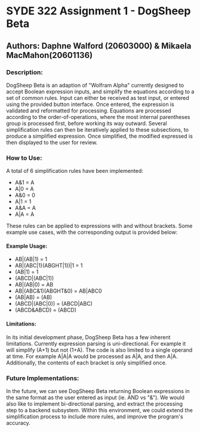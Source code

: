 # SYDE 322 Assignment 1 - DogSheep Beta
## Authors: Daphne Walford (20603000) & Mikaela MacMahon(20601136)


### Description:
DogSheep Beta is an adaption of "Wolfram Alpha" currently designed to accept Boolean expression inputs, and simplify the equations according to a set of common rules. Input can either be received as test input, or entered using the provided button interface. Once entered, the expression is validated and reformatted for processing. Equations are processed according to the order-of-operations, where the most internal parentheses group is processed first, before working its way outward. Several simplification rules can then be iteratively applied to these subsections, to produce a simplified expression. Once simplified, the modified expressed is then displayed to the user for review. 

### How to Use:
A total of 6 simplification rules have been implemented:
* A&1 = A
* A|0 = A
* A&0 = 0
* A|1 = 1
* A&A = A
* A|A = A

These rules can be applied to expressions with and without brackets. Some example use cases, with the corresponding output is provided below:

#### Example Usage:
* AB|(AB|1) = 1
* AB|(ABC|1)(ABGHT|1))|1 = 1
* (AB|1) = 1
* (ABCD|(ABC|1))
* AB|(AB|0) = AB
* AB|(ABC&1)(ABGHT&0) = AB|ABC0 
* (AB|AB) = (AB)
* (ABCD|(ABC|0)) = (ABCD|ABC)
* (ABCD&ABCD) = (ABCD)

#### Limitations:
In its initial development phase, DogSheep Beta has a few inherent limitations. Currently expression parsing is uni-directional. For example it will simplify (A+1) but not (1+A). The code is also limited to a single operand at time. For example A|A|A would be processed as A|A, and then A|A. Additionally, the contents of each bracket is only simplified once. 

### Future Implementations:
In the future, we can see DogSheep Beta returning Boolean expressions in the same format as the user entered as input (ie. AND vs "&"). We would also like to implement bi-directional parsing, and extract the processing step to a backend subsystem. Within this environment, we could extend the simplification process to include more rules, and improve the program's accuracy.


